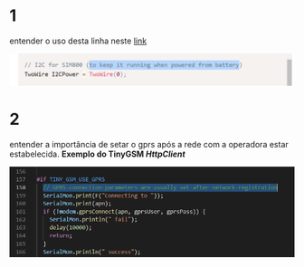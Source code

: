 # 1

entender o uso desta linha neste [link](https://randomnerdtutorials.com/esp32-sim800l-publish-data-to-cloud/)

![](assets/1.png)

# 2

entender a importância de setar o gprs após a rede com a operadora estar estabelecida. **Exemplo do TinyGSM _HttpClient_**

![](assets/2.png)
